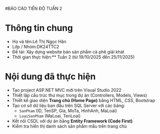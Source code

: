 #BÁO CÁO TIẾN ĐỘ TUẦN 2
# Thông tin chung
  * Họ và tên:Lê Thị Ngọc Hân
  * Lớp / Nhóm:DK24TTC2
  * Đề tài: Xây dựng website bán sản phẩm cà phê giải khát
  * Thời gian thực hiện:** Tuần 2 (từ 19/10/2025 đến 25/11/2025)
# Nội dung đã thực hiện
- Tạo project ASP.NET MVC mới trên Visual Studio 2022
- Thiết lập cấu trúc thư mục trong dự án (Controllers, Models, Views)
- Thiết kế giao diện **Trang chủ (Home Page)** bằng HTML, CSS, Bootstrap
- Tạo cơ sở dữ liệu ban đầu trên SQL Server với các bảng:
  + `SanPham` (ID, TenSP, Gia, MoTa, HinhAnh, MaLoai)
  + `LoaiSanPham` (MaLoai, TenLoai)
- Kết nối CSDL với dự án bằng **Entity Framework (Code First)**
- Kiểm tra hiển thị danh sách sản phẩm mẫu trên trang chủ  
